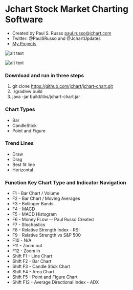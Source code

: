 # Jchart Stock Market Charting Software
* Created by Paul S. Russo paul.russo@jchart.com
* Twitter: @PaulSRusso and  @JchartUpdates
* [My Projects](https://paulsrusso.github.io)

![alt text](https://raw.githubusercontent.com/jchart/jchart-chart/master/images/jchart_logo.gif "Jchart Logo")

![alt text](https://raw.githubusercontent.com/jchart/jchart-chart/master/images/qqq.png "Chart of QQQ")
### Download and run in three steps
1. git clone https://github.com/jchart/jchart-chart.git
2. ./gradlew build
3. java -jar build/libs/jchart-chart.jar


### Chart Types
* Bar
* CandleStick
* Point and Figure

### Trend Lines
* Draw 
* Drag
* Best fit line
* Horizontal

### Function Key Chart Type and Indicator Navigation
* F1 - Bar Chart / Volume
* F2 - Bar Chart / Moving Averages
* F3 - Bollinger Bands
* F4 - MACD
* F5 - MACD Histogram
* F6 - Money FLow -- Paul Russo Created
* F7 - Stochastics
* F8 - Relative Strength Index - RSI
* F9 - Relative Strength vs S&P 500
* F10 - N/A
* F11 - Zoom out
* F12 - Zoom in
* Shift F1 - Line Chart
* Shift F2 - Bar Chart
* Shift F3 - Candle Stick Chart
* Shift F4 - Area Chart
* Shift F5 - Point and Figure Chart
* Shift F12 - Average Directional Index - ADX

